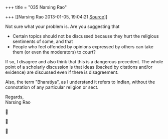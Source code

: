 +++
title = "035 Narsing Rao"

+++
[[Narsing Rao	2013-01-05, 19:04:21 [Source](https://groups.google.com/g/bvparishat/c/61H1QsFqBX4)]]



Not sure what your problem is. Are you suggesting that  

-   Certain topics should not be discussed because they hurt the
    religious sentiments of some, and that  
-   People who feel offended by opinions expressed by others can take
    them (or even the moderators) to court?

If so, I disagree and also think that this is a dangerous precedent.
The whole point of a scholarly discussion is that ideas (backed by citations and/or evidence) are discussed even if there is disagreement.  
  
Also, the term "Bharatiya", as I understand it refers to Indian, without the connotation of any particular religion or sect.  
  
Regards,  
Narsing Rao







